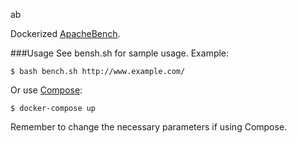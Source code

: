 ab

Dockerized [ApacheBench](http://httpd.apache.org/docs/2.4/programs/ab.html).

###Usage
See bensh.sh for sample usage. Example:
``` 
$ bash bench.sh http://www.example.com/
```
Or use [Compose](https://github.com/docker/compose):
```
$ docker-compose up
```
Remember to change the necessary parameters if using Compose.
